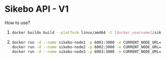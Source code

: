 # Sikebo API - V1

How to use?

1. ```bash
   docker buildx build --platform linux/amd64 -t [docker_username]/sikebo-api:[tag] --push .
   ```
2. ```bash
   docker run -d --name sikebo-node1 -p 6001:3000 -e CURRENT_NODE_URL=[node1_subdomain] -t [docker_username]/sikebo-api:[tag]
   docker run -d --name sikebo-node2 -p 6002:3000 -e CURRENT_NODE_URL=[node2_subdomain] -t [docker_username]/sikebo-api:[tag]
   docker run -d --name sikebo-node3 -p 6003:3000 -e CURRENT_NODE_URL=[node3_subdomain] -t [docker_username]/sikebo-api:[tag]
   ```

